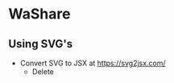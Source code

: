 # WaShare

## Using SVG's
- Convert SVG to JSX at https://svg2jsx.com/
  - Delete <style> tags and stuff inside it
- Convert JSX to react-native-svg component https://www.smooth-code.com/open-source/svgr/playground/
  - Check React Native box in options on left
- Add to SVGComps.js

## Week 1 Tasks (Oct 9 - 16)

**Matthew**

- Onboarding 
- Login 
- ForgotDigitCode 

**Micah**

- Header 
- HamMenu 
- Notifications 
- TabBar 
- Washer and Dryer styles

## Week 2 Tasks (Oct 19 - 26)

**Matthew** & **Micah**

- Code out the structure of each page
- Research and attempt to code out navigations

## Week 3 Tasks (Oct 26 - Nov 7)

**Matthew** & **Micah**

- Fix Issues/Bugs
- Start developing main functions of the app
- Research and attempt to code out the database
